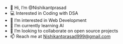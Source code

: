 - 👋 Hi, I’m @Nishikantprasad
-  💻 Interested in Coding with DSA
- 👀 I’m interested in Web Development
- 🌱 I’m currently learning AI
- 💞️ I’m looking to collaborate on open source projects
- 📫 Reach me at Nishikantprasad999@gmail.com

<!---
Nishikantprasad/Nishikantprasad is a ✨ special ✨ repository because its `README.md` (this file) appears on your GitHub profile.
You can click the Preview link to take a look at your changes.
--->
